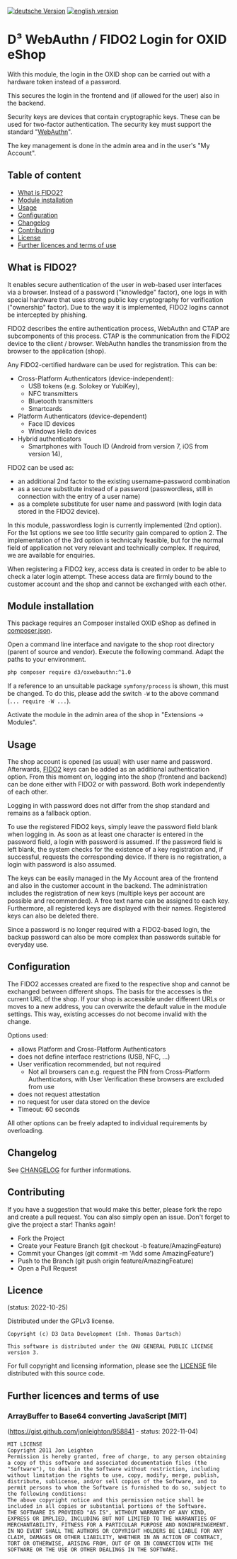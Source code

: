 [![deutsche Version](https://logos.oxidmodule.com/de2_xs.svg)](README.md)
[![english version](https://logos.oxidmodule.com/en2_xs.svg)](README.en.md)

# D³ WebAuthn / FIDO2 Login for OXID eShop

With this module, the login in the OXID shop can be carried out with a hardware token instead of a password. 

This secures the login in the frontend and (if allowed for the user) also in the backend.

Security keys are devices that contain cryptographic keys. These can be used for two-factor authentication. The security key must support the standard "[WebAuthn](https://w3c.github.io/webauthn/#webauthn-authenticator)".

The key management is done in the admin area and in the user's "My Account".

## Table of content

- [What is FIDO2?](#what-is-fido2)
- [Module installation](#module-installation)
- [Usage](#usage)
- [Configuration](#configuration)
- [Changelog](#changelog)
- [Contributing](#contributing)
- [License](#license)
- [Further licences and terms of use](#further-licences-and-terms-of-use)

## What is FIDO2?

It enables secure authentication of the user in web-based user interfaces via a browser. Instead of a password ("knowledge" factor), one logs in with special hardware that uses strong public key cryptography for verification ("ownership" factor). Due to the way it is implemented, FIDO2 logins cannot be intercepted by phishing. 

FIDO2 describes the entire authentication process, WebAuthn and CTAP are subcomponents of this process. CTAP is the communication from the FIDO2 device to the client / browser. WebAuthn handles the transmission from the browser to the application (shop).

Any FIDO2-certified hardware can be used for registration. This can be:

- Cross-Platform Authenticators (device-independent):
  - USB tokens (e.g. Solokey or YubiKey),
  - NFC transmitters
  - Bluetooth transmitters
  - Smartcards
- Platform Authenticators (device-dependent)
  - Face ID devices
  - Windows Hello devices
- Hybrid authenticators
  - Smartphones with Touch ID (Android from version 7, iOS from version 14),

FIDO2 can be used as:
- an additional 2nd factor to the existing username-password combination
- as a secure substitute instead of a password (passwordless, still in connection with the entry of a user name)
- as a complete substitute for user name and password (with login data stored in the FIDO2 device).

In this module, passwordless login is currently implemented (2nd option). 
For the 1st options we see too little security gain compared to option 2. The implementation of the 3rd option is technically feasible, but for the normal field of application not very relevant and technically complex. If required, we are available for enquiries.

When registering a FIDO2 key, access data is created in order to be able to check a later login attempt. These access data are firmly bound to the customer account and the shop and cannot be exchanged with each other.

## Module installation

This package requires an Composer installed OXID eShop as defined in [composer.json](composer.json).

Open a command line interface and navigate to the shop root directory (parent of source and vendor). Execute the following command. Adapt the paths to your environment.

```bash
php composer require d3/oxwebauthn:^1.0
``` 

If a reference to an unsuitable package `symfony/process` is shown, this must be changed. To do this, please add the switch `-W` to the above command (`... require -W ...`).

Activate the module in the admin area of the shop in "Extensions -> Modules".

## Usage

The shop account is opened (as usual) with user name and password. Afterwards, [FIDO2](https://fidoalliance.org/) keys can be added as an additional authentication option. From this moment on, logging into the shop (frontend and backend) can be done either with FIDO2 or with password. Both work independently of each other.

Logging in with password does not differ from the shop standard and remains as a fallback option.

To use the registered FIDO2 keys, simply leave the password field blank when logging in. As soon as at least one character is entered in the password field, a login with password is assumed. If the password field is left blank, the system checks for the existence of a key registration and, if successful, requests the corresponding device. If there is no registration, a login with password is also assumed.

The keys can be easily managed in the My Account area of the frontend and also in the customer account in the backend. The administration includes the registration of new keys (multiple keys per account are possible and recommended). A free text name can be assigned to each key. Furthermore, all registered keys are displayed with their names. Registered keys can also be deleted there.

Since a password is no longer required with a FIDO2-based login, the backup password can also be more complex than passwords suitable for everyday use.

## Configuration

The FIDO2 accesses created are fixed to the respective shop and cannot be exchanged between different shops. The basis for the accesses is the current URL of the shop. If your shop is accessible under different URLs or moves to a new address, you can overwrite the default value in the module settings. This way, existing accesses do not become invalid with the change.

Options used:

- allows Platform and Cross-Platform Authenticators
- does not define interface restrictions (USB, NFC, ...)
- User verification recommended, but not required
  - Not all browsers can e.g. request the PIN from Cross-Platform Authenticators, with User Verification these browsers are excluded from use
- does not request attestation
- no request for user data stored on the device
- Timeout: 60 seconds

All other options can be freely adapted to individual requirements by overloading.

## Changelog

See [CHANGELOG](CHANGELOG.md) for further informations.

## Contributing

If you have a suggestion that would make this better, please fork the repo and create a pull request. You can also simply open an issue. Don't forget to give the project a star! Thanks again!

- Fork the Project
- Create your Feature Branch (git checkout -b feature/AmazingFeature)
- Commit your Changes (git commit -m 'Add some AmazingFeature')
- Push to the Branch (git push origin feature/AmazingFeature)
- Open a Pull Request

## Licence
(status: 2022-10-25)

Distributed under the GPLv3 license.

```
Copyright (c) D3 Data Development (Inh. Thomas Dartsch)

This software is distributed under the GNU GENERAL PUBLIC LICENSE version 3.
```

For full copyright and licensing information, please see the [LICENSE](LICENSE.md) file distributed with this source code.

## Further licences and terms of use

### ArrayBuffer to Base64 converting JavaScript [MIT]
(https://gist.github.com/jonleighton/958841 - status: 2022-11-04)

```
MIT LICENSE
Copyright 2011 Jon Leighton
Permission is hereby granted, free of charge, to any person obtaining a copy of this software and associated documentation files (the "Software"), to deal in the Software without restriction, including without limitation the rights to use, copy, modify, merge, publish, distribute, sublicense, and/or sell copies of the Software, and to permit persons to whom the Software is furnished to do so, subject to the following conditions:
The above copyright notice and this permission notice shall be included in all copies or substantial portions of the Software.
THE SOFTWARE IS PROVIDED "AS IS", WITHOUT WARRANTY OF ANY KIND, EXPRESS OR IMPLIED, INCLUDING BUT NOT LIMITED TO THE WARRANTIES OF MERCHANTABILITY, FITNESS FOR A PARTICULAR PURPOSE AND NONINFRINGEMENT. IN NO EVENT SHALL THE AUTHORS OR COPYRIGHT HOLDERS BE LIABLE FOR ANY CLAIM, DAMAGES OR OTHER LIABILITY, WHETHER IN AN ACTION OF CONTRACT, TORT OR OTHERWISE, ARISING FROM, OUT OF OR IN CONNECTION WITH THE SOFTWARE OR THE USE OR OTHER DEALINGS IN THE SOFTWARE.
```
